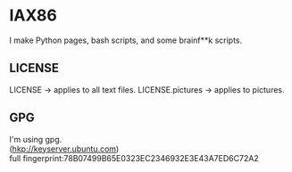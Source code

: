 # IAX86

I make Python pages, bash scripts, and some brainf\*\*k scripts.  

## LICENSE

LICENSE → applies to all text files.
LICENSE.pictures → applies to pictures.

## GPG

I'm using gpg.  
(<hkp://keyserver.ubuntu.com>)  
full fingerprint:78B07499B65E0323EC2346932E3E43A7ED6C72A2  
